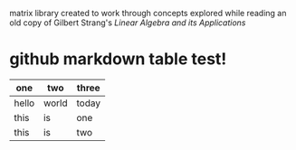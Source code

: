 matrix library created to work through concepts explored while reading an old
copy of Gilbert Strang's _Linear Algebra and its Applications_

# github markdown table test!

one | two | three
--- | --- | -----
hello | world | today
this | is | one
this | is | two
